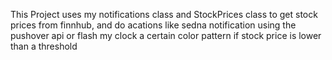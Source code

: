 This Project uses my notifications class and StockPrices class to get stock prices from finnhub, and do acations like sedna notification using the pushover api or flash my clock a certain color pattern if stock price is lower than a threshold